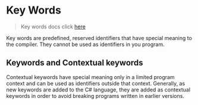 # Key Words
> Key words docs click [here](https://docs.microsoft.com/en-us/dotnet/csharp/language-reference/keywords/)

Key words are predefined, reserved identifiers that have special meaning to the compiler. They cannot be used as identifiers in you program.

## Keywords and Contextual keywords

Contextual keywords have special meaning only in a limited program context and can be used as identifiers outside that context. Generally, as new keywords are added to the C# language, they are added as contextual keywords in order to avoid breaking programs written in earlier versions.
